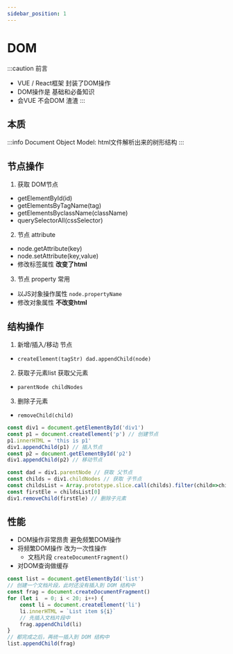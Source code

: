 ```yaml
---
sidebar_position: 1
---
```


# DOM
:::caution 前言
- VUE / React框架 封装了DOM操作
- DOM操作是 基础和必备知识
- 会VUE 不会DOM 渣渣
:::
## 本质
:::info
Document Object Model: html文件解析出来的树形结构
:::

## 节点操作
1. 获取 DOM节点
  - getElementById(id)
  - getElementsByTagName(tag)
  - getElementsByclassName(className)
  - querySelectorAll(cssSelector)
2. 节点 attribute
  - node.getAttribute(key)
  - node.setAttribute(key,value)
  - 修改标签属性 **改变了html**
3. 节点 property 常用
  - 以JS对象操作属性 `node.propertyName`
  - 修改对象属性 **不改变html**

## 结构操作
1. 新增/插入/移动 节点
  - `createElement(tagStr) dad.appendChild(node)`
2. 获取子元素list 获取父元素
  - `parentNode childNodes`
3. 删除子元素
  - `removeChild(child)`

```js title='node-structure.js'
const div1 = document.getElementById('div1')
const p1 = document.createElement('p') // 创建节点
p1.innerHTML = 'this is p1'
div1.appendChild(p1) // 插入节点
const p2 = document.getElementById('p2')
div1.appendChild(p2) // 移动节点

const dad = div1.parentNode // 获取 父节点
const childs = div1.childNodes // 获取 子节点
const childsList = Array.prototype.slice.call(childs).filter(child=>child.nodeType===1) // 子元素节点
const firstEle = childsList[0]
div1.removeChild(firstEle) // 删除子元素
```

## 性能
- DOM操作非常昂贵 避免频繁DOM操作
- 将频繁DOM操作 改为一次性操作
  - 文档片段 `createDocumentFragment()`
- 对DOM查询做缓存
```js title='performance.js' {2,3,7,8,10,11}
const list = document.getElementById('list')
// 创建一个文档片段，此时还没有插入到 DOM 结构中
const frag = document.createDocumentFragment()
for (let i  = 0; i < 20; i++) {
    const li = document.createElement('li')
    li.innerHTML = `List item ${i}`
    // 先插入文档片段中
    frag.appendChild(li)
}
// 都完成之后，再统一插入到 DOM 结构中
list.appendChild(frag)
```

